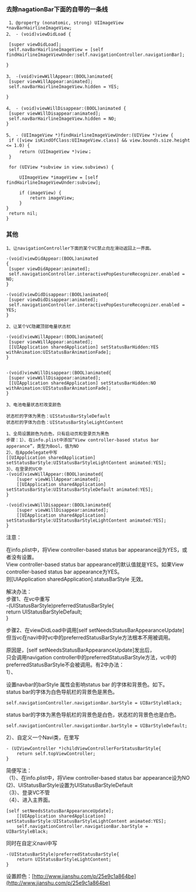 ### 去除nagationBar下面的自带的一条线

```
 1、@property (nonatomic, strong) UIImageView *navBarHairlineImageView;
2、 - (void)viewDidLoad { 

 [super viewDidLoad];
 self.navBarHairlineImageView = [self findHairlineImageViewUnder:self.navigationController.navigationBar];

}

3、 -(void)viewWillAppear:(BOOL)animated{ 
 [super viewWillAppear:animated];
 self.navBarHairlineImageView.hidden = YES;

}

4、 - (void)viewWillDisappear:(BOOL)animated {
 [super viewWillDisappear:animated];
 self.navBarHairlineImageView.hidden = NO;
}

5、 - (UIImageView *)findHairlineImageViewUnder:(UIView *)view { 
 if ([view isKindOfClass:UIImageView.class] && view.bounds.size.height <= 1.0) {
     return (UIImageView *)view；
 }

 for (UIView *subview in view.subviews) {

     UIImageView *imageView = [self findHairlineImageViewUnder:subview];

     if (imageView) {
         return imageView;
     }
}
 return nil;
}
```

### 其他

```
1、让navigationController下面的某个VC禁止向左滑动返回上一界面。
```

```
-(void)viewDidAppear:(BOOL)animated
{
 [super viewDidAppear:animated];
 self.navigationController.interactivePopGestureRecognizer.enabled = NO;
}

-(void)viewDidDisappear:(BOOL)animated{
 [super viewDidDisappear:animated];
 self.navigationController.interactivePopGestureRecognizer.enabled = YES;
}
```

```
2、让某个VC隐藏顶部电量状态栏
```

```
-(void)viewWillAppear:(BOOL)animated{
 [super viewWillAppear:animated];
 [[UIApplication sharedApplication] setStatusBarHidden:YES withAnimation:UIStatusBarAnimationFade];
}


-(void)viewWillDisappear:(BOOL)animated{
 [super viewWillDisappear:animated];
 [[UIApplication sharedApplication] setStatusBarHidden:NO withAnimation:UIStatusBarAnimationFade];
}
```

```
3、电池电量状态栏改变颜色
```

```
状态栏的字体为黑色：UIStatusBarStyleDefault
状态栏的字体为白色：UIStatusBarStyleLightContent

1、全局设置颜色为白色，只有启动页和登录页为黑色
步骤：1）、在info.plist中添加“View controller-based status bar apperance”，类型为Bool，值为NO
2）、在Appdelegate中写
[[UIApplication sharedApplication] setStatusBarStyle:UIStatusBarStyleLightContent animated:YES];
3）、在登录的VC中
-(void)viewWillAppear:(BOOL)animated{
    [super viewWillAppear:animated];
    [[UIApplication sharedApplication] setStatusBarStyle:UIStatusBarStyleDefault animated:YES];
}

-(void)viewWillDisappear:(BOOL)animated{
    [super viewWillDisappear:animated];
    [[UIApplication sharedApplication] setStatusBarStyle:UIStatusBarStyleLightContent animated:YES];
}
```

注意：

在info.plist中，将View controller-based status bar appearance设为YES，或者没有设置。  
View controller-based status bar appearance的默认值就是YES。如果View controller-based status bar appearance为YES。  
则\[UIApplication sharedApplication\].statusBarStyle 无效。

解决办法：  
步骤1、在vc中重写  
-\(UIStatusBarStyle\)preferredStatusBarStyle{  
   return UIStatusBarStyleDefault;  
}

步骤2、在viewDidLoad中调用\[self setNeedsStatusBarAppearanceUpdate\]  
但当vc在navi中时vc中的preferredStatusBarStyle方法根本不用被调用。

原因是，\[self setNeedsStatusBarAppearanceUpdate\]发出后，  
只会调用navigation controller中的preferredStatusBarStyle方法，vc中的preferredStatusBarStyle不会被调用。有2中办法：  
1）、

设置navbar的barStyle 属性会影响status bar 的字体和背景色。如下。  
status bar的字体为白色导航栏的背景色是黑色。

```
self.navigationController.navigationBar.barStyle = UIBarStyleBlack;
```

status bar的字体为黑色导航栏的背景色是白色，状态栏的背景色也是白色。

```
self.navigationController.navigationBar.barStyle = UIBarStyleDefault;
```

2）、自定义一个Navi类，在里写

```
- (UIViewController *)childViewControllerForStatusBarStyle{
    return self.topViewController;
}
```

简便写法：  
（1）、在info.plist中，将View controller-based status bar appearance设为NO  
\(2\)、UIStatusBarStyle设置为UIStatusBarStyleDefault  
（3）、登录VC不管  
（4）、进入主界面。

```
[self setNeedsStatusBarAppearanceUpdate];
    [[UIApplication sharedApplication] setStatusBarStyle:UIStatusBarStyleLightContent animated:YES];
    self.navigationController.navigationBar.barStyle = UIBarStyleBlack;
```

同时在自定义navi中写

```
-(UIStatusBarStyle)preferredStatusBarStyle{
    return UIStatusBarStyleLightContent;
}
```

设置颜色：[http://www.jianshu.com/p/25e9c1a864be](http://www.jianshu.com/p/25e9c1a864be)

